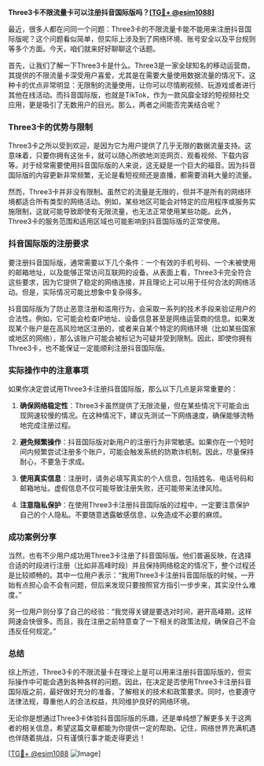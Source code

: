 **Three3卡不限流量卡可以注册抖音国际版吗？[[TG💪+ @esim1088](https://t.me/s/esim1088)]**

最近，很多人都在问同一个问题：Three3卡的不限流量卡能不能用来注册抖音国际版呢？这个问题看似简单，但实际上涉及到了网络环境、账号安全以及平台规则等多个方面。今天，咱们就来好好聊聊这个话题。

首先，让我们了解一下Three3卡是什么。Three3是一家全球知名的移动运营商，其提供的不限流量卡深受用户喜爱，尤其是在需要大量使用数据流量的情况下。这种卡的优点非常明显：无限制的流量使用，让你可以尽情刷视频、玩游戏或者进行其他在线活动。而抖音国际版，也就是TikTok，作为一款风靡全球的短视频社交应用，更是吸引了无数用户的目光。那么，两者之间能否完美结合呢？

### Three3卡的优势与限制

Three3卡之所以受到欢迎，是因为它为用户提供了几乎无限的数据流量支持。这意味着，只要你拥有这张卡，就可以随心所欲地浏览网页、观看视频、下载内容等。对于经常需要使用抖音国际版的人来说，这无疑是一个巨大的福音。因为抖音国际版的内容更新非常频繁，无论是看短视频还是直播，都需要消耗大量的流量。

然而，Three3卡并非没有限制。虽然它的流量是无限的，但并不是所有的网络环境都适合所有类型的网络活动。例如，某些地区可能会对特定的应用程序或服务实施限制，这就可能导致即使有无限流量，也无法正常使用某些功能。此外，Three3卡的服务范围和适用区域也可能影响到抖音国际版的正常使用。

### 抖音国际版的注册要求

要注册抖音国际版，通常需要以下几个条件：一个有效的手机号码、一个未被使用的邮箱地址，以及能够正常访问互联网的设备。从表面上看，Three3卡完全符合这些要求，因为它提供了稳定的网络连接，并且理论上可以用于任何合法的网络活动。但是，实际情况可能比想象中复杂得多。

抖音国际版为了防止恶意注册和滥用行为，会采取一系列的技术手段来验证用户的合法性。例如，它可能会检查IP地址、设备信息甚至是网络运营商的信息。如果发现某个账户是在高风险地区注册的，或者来自某个特定的网络环境（比如某些国家或地区的网络），那么该账户可能会被标记为可疑并受到限制。因此，即使你拥有Three3卡，也不能保证一定能顺利注册抖音国际版。

### 实际操作中的注意事项

如果你决定尝试用Three3卡注册抖音国际版，那么以下几点是非常重要的：

1. **确保网络稳定性**：Three3卡虽然提供了无限流量，但在某些情况下可能会出现网速较慢的情况。在这种情况下，建议先测试一下网络速度，确保能够流畅地完成注册过程。

2. **避免频繁操作**：抖音国际版对新用户的注册行为非常敏感。如果你在一个短时间内频繁尝试注册多个账户，可能会触发系统的防欺诈机制。因此，尽量保持耐心，不要急于求成。

3. **使用真实信息**：注册时，请务必填写真实的个人信息，包括姓名、电话号码和邮箱地址。虚假信息不仅可能导致注册失败，还可能带来法律风险。

4. **注意隐私保护**：在使用Three3卡注册抖音国际版的过程中，一定要注意保护自己的个人隐私。不要随意透露敏感信息，以免造成不必要的麻烦。

### 成功案例分享

当然，也有不少用户成功用Three3卡注册了抖音国际版。他们普遍反映，在选择合适的时段进行注册（比如非高峰时段）并且保持网络稳定的情况下，整个过程还是比较顺畅的。其中一位用户表示：“我用Three3卡注册抖音国际版的时候，一开始有点担心会不会有问题，但后来发现只要按照官方指引一步步来，其实没什么难度。”

另一位用户则分享了自己的经验：“我觉得关键是要选对时间，避开高峰期，这样网速会快很多。而且，我在注册之前特意查了一下相关的政策法规，确保自己不会违反任何规定。”

### 总结

综上所述，Three3卡的不限流量卡在理论上是可以用来注册抖音国际版的，但实际操作中可能会遇到各种各样的问题。因此，在决定是否使用Three3卡注册抖音国际版之前，最好做好充分的准备，了解相关的技术和政策要求。同时，也要遵守法律法规，尊重他人的合法权益，共同维护良好的网络环境。

无论你是想通过Three3卡体验抖音国际版的乐趣，还是单纯想了解更多关于这两者的相关信息，希望这篇文章都能为你提供一定的帮助。记住，网络世界充满机遇也伴随着挑战，只有谨慎行事才能走得更远！

[[TG💪+ @esim1088](https://t.me/s/esim1088) ![Image](https://i.postimg.cc/4NQfJmqS/Snipaste-2025-05-13-00-14-12.png)]